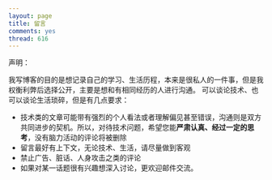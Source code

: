 ```yaml
---
layout: page
title: 留言
comments: yes
thread: 616
---
```


声明：

我写博客的目的是想记录自己的学习、生活历程，本来是很私人的一件事，但是我权衡利弊后选择公开，主要是想和有相同经历的人进行沟通。 可以谈论技术、也可以谈论生活琐碎，但是有几点要求：

* 技术类的文章可能带有强烈的个人看法或者理解偏见甚至错误，沟通则是双方共同进步的契机。所以，对待技术问题，希望您能**严肃认真、经过一定的思考**，没有脑力活动的评论将被删除
* 留言最好有上下文，无论技术、生活，请尽量做到客观
* 禁止广告、脏话、人身攻击之类的评论
* 如果对某一话题很有兴趣想深入讨论，更欢迎邮件交流。
